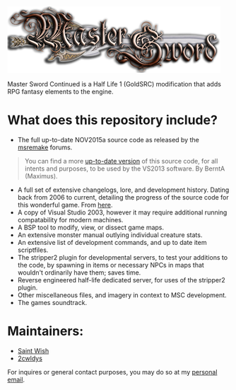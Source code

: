 ![Image Cover](https://github.com/2cwldys/MSC-Source/blob/main/images/logo.png)

Master Sword Continued is a Half Life 1 (GoldSRC) modification that adds RPG fantasy elements to the engine.

# What does this repository include?
- The full up-to-date NOV2015a source code as released by the [msremake](https://msremake.com/) forums.
> You can find a more [up-to-date version](https://github.com/BerntA/MasterSwordClassic) of this source code, for all intents and purposes, to be used by the VS2013 software. By BerntA (Maximus).
- A full set of extensive changelogs, lore, and development history. Dating back from 2006 to current, detailing the progress of the source code for this wonderful game. From [here](https://msremake.com/).
- A copy of Visual Studio 2003, however it may require additional running compatability for modern machines.
- A BSP tool to modify, view, or dissect game maps.
- An extensive monster manual outlying individual creature stats.
- An extensive list of development commands, and up to date item scriptfiles.
- The stripper2 plugin for developmental servers, to test your additions to the code, by spawning in items or necessary NPCs in maps that wouldn't ordinarily have them; saves time.
- Reverse engineered half-life dedicated server, for uses of the stripper2 plugin.
- Other miscellaneous files, and imagery in context to MSC development.
- The games soundtrack.

# Maintainers:
- [Saint Wish](https://github.com/SaintWish)
- [2cwldys](https://github.com/2cwldys)

For inquires or general contact purposes, you may do so at my [personal email](sdpayne113@gmail.com).
